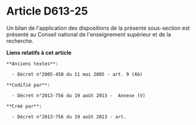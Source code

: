 # Article D613-25

Un bilan de l'application des dispositions de la présente sous-section est présenté au Conseil national de l'enseignement
supérieur et de la recherche.

**Liens relatifs à cet article**

	**Anciens textes**:

	  - Décret n°2005-450 du 11 mai 2005 - art. 9 (Ab)

	**Codifié par**:

	  - Décret n°2013-756 du 19 août 2013 -  Annexe (V)

	**Créé par**:

	  - Décret n°2013-756 du 19 août 2013 - art.
